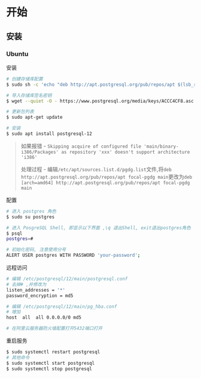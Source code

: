# 开始

## 安装

### Ubuntu

安装

```bash
# 创建存储库配置
$ sudo sh -c 'echo "deb http://apt.postgresql.org/pub/repos/apt $(lsb_release -cs)-pgdg main" > /etc/apt/sources.list.d/pgdg.list'

# 导入存储库签名密钥
$ wget --quiet -O - https://www.postgresql.org/media/keys/ACCC4CF8.asc | sudo apt-key add -

# 更新包列表
$ sudo apt-get update

# 安装
$ sudo apt install postgresql-12
```

>如果报错 - `Skipping acquire of configured file 'main/binary-i386/Packages' as repository 'xxx' doesn't support architecture 'i386'`
>
>处理过程 - 编辑`/etc/apt/sources.list.d/pgdg.list`文件,将`deb http://apt.postgresql.org/pub/repos/apt focal-pgdg main`更改为`deb [arch=amd64] http://apt.postgresql.org/pub/repos/apt focal-pgdg main`

配置

```bash
# 进入 postgres 角色
$ sudo su postgres

# 进入 PosgreSQL Shell, 即显示以下界面 ,\q 退出Shell, exit退出postgres角色
$ psql
postgres=# 

# 初始化密码, 注意使用分号
ALERT USER postgres WITH PASSWORD 'your-password';
```

远程访问

```bash
# 编辑 /etc/postgresql/12/main/postgresql.conf
# 去掉# ,并修改为
listen_addresses = '*'
password_encryption = md5

# 编辑 /etc/postgresql/12/main/pg_hba.conf
# 增加
host  all  all 0.0.0.0/0 md5

# 在阿里云服务器防火墙配置打开5432端口打开
```

重启服务

```bash
$ sudo systemctl restart postgresql
# 其他命令
$ sudo systemctl start postgresql
$ sudo systemctl stop postgresql
```

